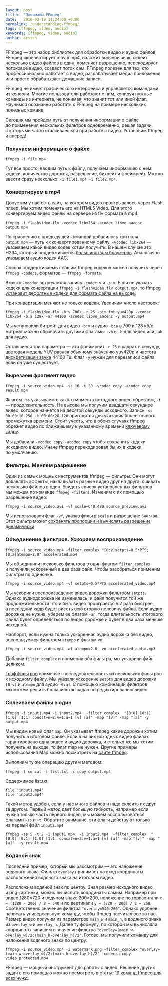 ```yaml
---
layout: post
title:  "Понимаем FFmpeg"
date:   2016-03-19 11:34:00 +0300
permalink: /understanding-ffmpeg/
tags: [ffmpeg, video, audio]
keywords: [ffmpeg, video, audio]
author: arsich
---
```

FFmpeg&nbsp;&mdash; это набор библиотек для обработки видео и&nbsp;аудио файлов. FFmpeg сконвертирует mov в&nbsp;mp4, наложит водяной знак, склеит несколько видео файлов в&nbsp;один, поменяет разрешение, перекодирует потоковое видео, создаст поток сам. FFmpeg полезен для тех, кто профессионально работает с&nbsp;видео, разрабатывает медиа приложения или просто обрабатывает домашние записи.

FFmpeg не&nbsp;имеет графического интерфейса и&nbsp;управляется командами из&nbsp;консоли. Многие пользователи работают с&nbsp;ним, копируя нужные команды из&nbsp;интернета, не&nbsp;понимая, что значит тот или иной флаг. Научимся осознанно работать с&nbsp;FFmpeg на&nbsp;примере нескольких полезных команд.

<!--more-->

Сегодня мы&nbsp;пройдем путь от&nbsp;получения информации о&nbsp;файле до&nbsp;применения нескольких фильтров одновременно, решая задачи, с&nbsp;которыми часто сталкиваешься при работе с&nbsp;видео. Установим ffmpeg и&nbsp;вперед!

### Получаем информацию о файле ###

```
ffmpeg -i file.mp4
```

Тут все просто, вводим путь к&nbsp;файлу, получаем информацию о&nbsp;нем: кодеки, количество дорожек, разрешение, битрейт и&nbsp;фреймрейт. Можно ввести сразу несколько: ```-i file1.mp4 -i file2.mp4```.

### Конвертируем в mp4 ###
Допустим у&nbsp;нас есть сайт, на&nbsp;котором видео проигрывалось через Flash плеер. Мы&nbsp;хотим поменять его на&nbsp;HTML5&nbsp;Video. Для этого конвертируем видео файлы на&nbsp;сервере из&nbsp;flv формата в&nbsp;mp4.

```
ffmpeg -i flashvideo.flv -vcodec libx264 -acodec libvo_aacenc output.mp4
```

По&nbsp;сравнению с&nbsp;предыдущей командой добавилось три поля. ```output.mp4``` &mdash; путь к&nbsp;сконвертированному файлу. ```-vcodec libx264``` &mdash; указываем какой видео кодек хотим получить. В&nbsp;нашем случае это H264, который поддерживается [большинством браузеров](http://caniuse.com/#feat=mpeg4). Аналогично указываем аудио кодек [AAC](http://caniuse.com/#feat=aac).

Список поддерживаемых вашим ffmpeg кодеков можно получить через ```ffmpeg -codecs```, форматов — ```ffmpeg -formats```.

Вместо ```-vcodec``` встречается запись ```-codec:v``` и ```-c:v```. Если не&nbsp;указать кодеки для конвертации ```ffmpeg -i flashvideo.flv output.mp4```, то&nbsp;ffmpeg [установит дефолтные кодеки для формата файла на выходе](http://stackoverflow.com/a/17793689).

При конвертации меняют не&nbsp;только кодеки. Увеличим число настроек:


```
ffmpeg -i flashvideo.flv -b:v 700k -r 25 -pix_fmt yuv420p -vcodec libx264 -b:a 128k -ar 44100 -acodec libvo_aacenc -y output.mp4
```

Мы&nbsp;установили битрейт для видео ```-b:v``` и&nbsp;аудио ```-b:a``` в&nbsp;700 и&nbsp;128&nbsp;кб/c. Битрейт можно обозначить другими флагами: ```-vb``` и ```-b``` для видео или ```-ab``` для аудио.

Оставшиеся три параметра&nbsp;&mdash; это фреймрейт ```-r 25``` в&nbsp;кадрах в&nbsp;секунду, [цветовая модель YUV](http://www.fourcc.org/yuv.php) равная обычному значению yuv420p и&nbsp;[частота дискретизации звука](http://wikisound.org/Частота_дискретизации) 44100 Гц. Флаг ```-y``` нужен для перезаписи файла, если он&nbsp;уже существует.

### Вырезаем фрагмент видео ###

```
ffmpeg -i source_video.mp4 -ss 10 -t 20 -vcodec copy -acodec copy result.mp4
```

Флагом ```-ss``` указываем с&nbsp;какого момента исходного видео обрезаем, ```-t``` &mdash; продолжительность. На&nbsp;выходе мы&nbsp;получим двадцати секундное видео, которое начнется на&nbsp;десятой секунды исходного. Запись ```-ss 00:00:10.250 -t 00:00:20.120``` пригодится для указания более точного промежутка времени. Стоит учесть, что в&nbsp;обоих случаях ffmpeg обрежет видео по&nbsp;ближайшему к&nbsp;указанному времени [ключевому кадру](https://en.wikipedia.org/wiki/Key_frame).

Мы&nbsp;добавили ```-vcodec copy -acodec copy``` чтобы сохранить кодеки исходного видео. Иначе ffmpeg перекодировал&nbsp;бы их&nbsp;в&nbsp;кодеки по&nbsp;умолчанию.

### Фильтры. Меняем разрешение ###

Один из&nbsp;самых мощных инструментов ffmpeg&nbsp;&mdash; фильтры. Они могут добавлять эффекты, накладывать разные видео друг на&nbsp;друга, сшивать несколько файлов в&nbsp;один. Увидеть список установленных фильтров мы&nbsp;можем по&nbsp;команде ```ffmpeg -filters```. Изменим с&nbsp;их&nbsp;помощью разрешение видео:

```
ffmpeg -i source_video.avi -vf scale=640:480 source_preview.avi
```

Мы использовали флаг ```-vf```, указав  фильтр ```scale``` и&nbsp;разрешение ```640:480```. Этот фильтр может
<a href="https://trac.ffmpeg.org/wiki/Scaling%20(resizing)%20with%20ffmpeg)">сохранять пропорции и&nbsp;вычислять разрешение динамически</a>.

### Объединение фильтров. Ускоряем воспроизведение ###

```
ffmpeg -i source_video.mp4 -filter_complex "[0:v]setpts=0.5*PTS;[0:a]atempo=2.0" accelerated.mp4
```

Мы&nbsp;объединили несколько фильтров в&nbsp;один флагом ```filter_complex``` и&nbsp;получили ускоренный в&nbsp;два раза файл. Чтобы разобраться применим фильтры по&nbsp;одиночке.

```
ffmpeg -i source_video.mp4 -vf setpts=0.5*PTS accelerated_video.mp4
```

Мы&nbsp;ускорили воспроизведение видео дорожки фильтром ```setpts```. Однако аудиодорожка не&nbsp;изменилась, и&nbsp;файл получится той&nbsp;же продолжительности что и&nbsp;был: видео проиграется в&nbsp;2&nbsp;раза быстрее, а&nbsp;последний кадр будет висеть всю вторую половину файла. Если аудио дорожка не&nbsp;нужна, уберем ее&nbsp;флагом ```-an```, тогда длительность итогового файла будет определяться по&nbsp;видео дорожке и&nbsp;будет в&nbsp;два раза меньше исходной.

Наоборот, если нужна только ускоренная аудио дорожка без видео, воспользуемся фильтром ```atempo``` и&nbsp;флагом ```vn```.

```
ffmpeg -i source_video.mp4 -af atempo=2.0 -vn accelerated_audio.mp3
```

Добавив ```filter_complex``` и&nbsp;применив оба фильтра, мы&nbsp;ускорили файл целиком.

[Граф фильтров](http://ffmpeg.org/ffmpeg-filters.html#Filtergraph-description) применяет последовательность из&nbsp;нескольких фильтров к&nbsp;исходному файлу. Мы&nbsp;указали ускорение ```setpts``` для видео дорожки ```[0:v]``` и ```atempo``` для аудио ```[0:a]```. С&nbsp;помощью комбинаций фильтров мы&nbsp;можем решить большинство задач по&nbsp;редактированию видео.

### Склеиваем файлы в один ###

```
ffmpeg -i input1.mp4 -i input2.mp4  -filter_complex  "[0:0] [0:1] [1:0] [1:1] concat=n=2:v=1:a=1 [v] [a]" -map "[v]" -map "[a]" -y output.mp4
```

Мы&nbsp;видим новый флаг ```map```. Он&nbsp;указывает ffmpeg какие дорожки хотим получить в&nbsp;итоговом файле. Если в&nbsp;наших исходных видео файлах гарантировано одна видео и&nbsp;аудио дорожка, и&nbsp;столько&nbsp;же мы&nbsp;хотим получить на&nbsp;выходе, то&nbsp;флаг map не&nbsp;нужен. Другие примеры использования Map можно посмотреть&nbsp;на [сайте ffmpeg](https://trac.ffmpeg.org/wiki/Map).

Выполним ту же операцию другим методом:

```
ffmpeg -f concat -i list.txt -c copy output.mp4
```

Содержимое list.txt:

```
file 'input1.mp4'
file 'input2.mp4'
```

Такой метод удобен, если у&nbsp;нас много файлов и&nbsp;надо склеить их&nbsp;друг за&nbsp;другом. Первый метод дает большую гибкость, например если нужна только часть первого видео, мы&nbsp;можем воспользоваться флагами ```-ss``` и ```-t```. Обратите внимание, эти флаги действуют только на&nbsp;первый файл ```input1.mp4```.

```
ffmpeg -ss 5 -t 2 -i input1.mp4  -i input2.mp4  -filter_complex  "[0:0] [0:1] [1:0] [1:1] concat=n=2:v=1:a=1 [v] [a]" -map "[v]" -map "[a]"  -y result.mp4
```

### Водяной знак ###

Последний пример, который мы&nbsp;рассмотрим&nbsp;&mdash; это наложение водяного знака. Фильтр ```overlay``` принимает на&nbsp;вход координаты расположения водяного знака на&nbsp;итоговом видео.

Расположим водяной знак по&nbsp;центру. Зная размер исходного видео и&nbsp;png картинки, можно вычислить координаты самим. Например при видео 1280&times;720 и&nbsp;водяном знаке 200&times;200, положение по&nbsp;горизонтали ```x = (1280 - 200) / 2 = 540``` и&nbsp;по&nbsp;вертикали ```y = (720 - 200) / 2 = 260```. Соответственно значение фильтра ```"overlay=540:260"```. Однако удобнее написать универсальную команду, чтобы ffmpeg посчитал все за&nbsp;нас. Размер видео получим из&nbsp;параметров ```main_w``` и&nbsp;```main_h```, а&nbsp;водяного знака из&nbsp;```overlay_w``` и&nbsp;```overlay_h```. Далее ту формулу, по которой мы вычисляли координаты запишем в значение фильтра ```"overlay=(main_w-overlay_w)/2:(main_h-overlay_h)/2"```. Готово, мы&nbsp;получили команду для наложения водяного знака по центру:

```
ffmpeg -i source_video.mp4 -i watermark.png -filter_complex "overlay=(main_w-overlay_w)/2:(main_h-overlay_h)/2" -codec:a copy video_protected.mp4
```

FFmpeg&nbsp;&mdash; мощный инструмент для работы с&nbsp;видео. Решение других задач с&nbsp;его помощью можно посмотреть в&nbsp;статье [19 команд ffmpeg для всех нужд](http://www.catswhocode.com/blog/19-ffmpeg-commands-for-all-needs).
